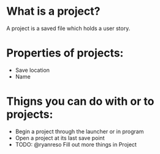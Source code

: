 # What is a project?

A project is a saved file which holds a user story. 

# Properties of projects:

- Save location 
- Name

# Thigns you can do with or to projects:

- Begin a project through the launcher or in program
- Open a project at its last save point
- TODO: @ryanreso Fill out more things in Project
